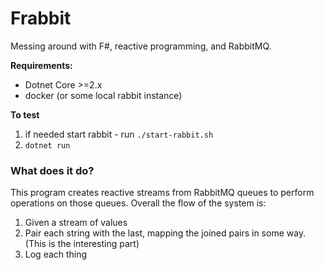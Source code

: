 # Frabbit
Messing around with F#, reactive programming, and RabbitMQ.

__Requirements:__
- Dotnet Core >=2.x
- docker (or some local rabbit instance)

__To test__
1. if needed start rabbit - run `./start-rabbit.sh`
2. `dotnet run`

### What does it do?
This program creates reactive streams from RabbitMQ queues to perform operations on those queues.
Overall the flow of the system is:

1. Given a stream of values
2. Pair each string with the last, mapping the joined pairs in some way. (This is the interesting part)
3. Log each thing
